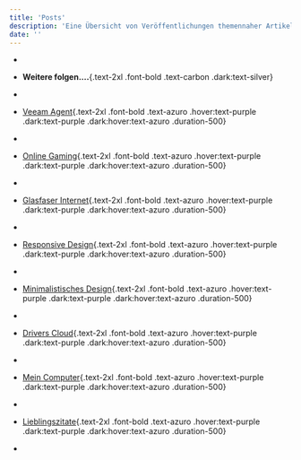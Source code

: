 ```yaml
---
title: 'Posts'
description: 'Eine Übersicht von Veröffentlichungen themennaher Artikel'
date: ''
---
```


- &nbsp;

- **Weitere folgen....**{.text-2xl .font-bold .text-carbon .dark:text-silver}

- &nbsp;

- [Veeam Agent](/postings/veeam/){.text-2xl .font-bold .text-azuro .hover:text-purple .dark:text-purple .dark:hover:text-azuro .duration-500}

- &nbsp;

- [Online Gaming](/postings/online-gaming/){.text-2xl .font-bold .text-azuro .hover:text-purple .dark:text-purple .dark:hover:text-azuro .duration-500}

- &nbsp;

- [Glasfaser Internet](/postings/glasfaser-internet/){.text-2xl .font-bold .text-azuro .hover:text-purple .dark:text-purple .dark:hover:text-azuro .duration-500}

- &nbsp;

- [Responsive Design](/postings/responsive-design/){.text-2xl .font-bold .text-azuro .hover:text-purple .dark:text-purple .dark:hover:text-azuro .duration-500}

- &nbsp;

- [Minimalistisches Design](/postings/minimalistisches-design/){.text-2xl .font-bold .text-azuro .hover:text-purple .dark:text-purple  .dark:hover:text-azuro .duration-500}

- &nbsp;

- [Drivers Cloud](/postings/drivers-cloud/){.text-2xl .font-bold .text-azuro .hover:text-purple .dark:text-purple .dark:hover:text-azuro .duration-500}

- &nbsp;

- [Mein Computer](/postings/mein-computer/){.text-2xl .font-bold .text-azuro .hover:text-purple .dark:text-purple .dark:hover:text-azuro .duration-500}

- &nbsp;

- [Lieblingszitate](/postings/lieblingszitate/){.text-2xl .font-bold .text-azuro .hover:text-purple .dark:text-purple .dark:hover:text-azuro .duration-500}

- &nbsp;
